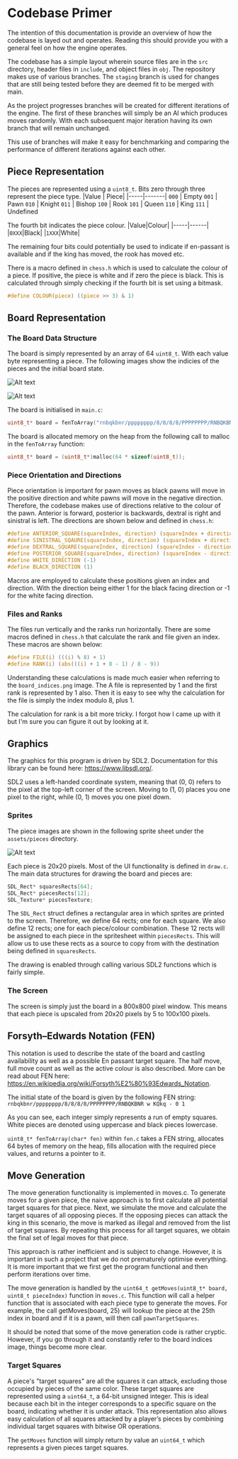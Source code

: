 # Codebase Primer
The intention of this documentation is provide an overview of how the codebase is layed out and operates. Reading this should provide you with a general feel on how the engine operates.

The codebase has a simple layout wherein source files are in the `src` directory, header files in `include`, and object files in `obj`. The repository makes use of various branches. The `staging` branch is used for changes that are still being tested before they are deemed fit to be merged with main. 

As the project progresses branches will be created for different iterations of the engine. The first of these branches will simply be an AI which produces moves randomly. With each subsequent major iteration having its own branch that will remain unchanged. 

This use of branches will make it easy for benchmarking and comparing the performance of different iterations against each other.

## Piece Representation

The pieces are represented using a `uint8_t`. Bits zero through three represent the piece type.
|Value | Piece|
|-----|-------|
`000` | Empty
`001` | Pawn
`010` | Knight
`011` | Bishop
`100` | Rook
`101` | Queen
`110` | King
`111` | Undefined

The fourth bit indicates the piece colour.
|Value|Colour|
|-----|------|
|`0XXX`|Black|
|`1XXX`|White|

The remaining four bits could potentially be used to indicate if en-passant is available and if the king has moved, the rook has moved etc.

There is a macro defined in `chess.h` which is used to calculate the colour of a piece. If positive, the piece is white and if zero the piece is black. This is calculated through simply checking if the fourth bit is set using a bitmask.
```C
#define COLOUR(piece) ((piece >> 3) & 1)
```

## Board Representation
### The Board Data Structure
The board is simply represented by an array of 64 `uint8_t`. With each value byte representing a piece. The following images show the indicies of the pieces and the initial board state.

![Alt text](board_indices.png)

![Alt text](board.png)

The board is initialised in `main.c`:
```C
uint8_t* board = fenToArray("rnbqkbnr/pppppppp/8/8/8/8/PPPPPPPP/RNBQKBNR");
```
The board is allocated memory on the heap from the following call to malloc in the `fenToArray` function:
```C
uint8_t* board = (uint8_t*)malloc(64 * sizeof(uint8_t));
```

### Piece Orientation and Directions
Piece orientation is important for pawn moves as black pawns will move in the positive direction and white pawns will move in the negative direction. Therefore, the codebase makes use of directions relative to the colour of the pawn. Anterior is forward, posterior is backwards, dextral is right and sinistral is left. The directions are shown below and defined in `chess.h`:
```C
#define ANTERIOR_SQUARE(squareIndex, direction) (squareIndex + direction * 8)
#define SINISTRAL_SQAURE(squareIndex, direction) (squareIndex + direction)
#define DEXTRAL_SQUARE(squareIndex, direction) (squareIndex - direction)
#define POSTERIOR_SQUARE(squareIndex, direction) (squareIndex - direction * 8)
#define WHITE_DIRECTION (-1)
#define BLACK_DIRECTION (1)
```

Macros are employed to calculate these positions given an index and direction. With the direction being either 1 for the black facing direction or -1 for the white facing direction.

### Files and Ranks
The files run vertically and the ranks run horizontally. There are some macros defined in `chess.h` that calculate the rank and file given an index. These macros are shown below:
```C
#define FILE(i) (((i) % 8) + 1)
#define RANK(i) (abs(((i) + 1 + 8 - 1) / 8 - 9))
```

Understanding these calculations is made much easier when referring to the `board_indices.png` image. The A file is represented by 1 and the first rank is represented by 1 also. Then it is easy to see why the calculation for the file is simply the index modulo 8, plus 1.

The calculation for rank is a bit more tricky. I forgot how I came up with it but I'm sure you can figure it out by looking at it.

## Graphics
The graphics for this program is driven by SDL2. Documentation for this library can be found here: https://www.libsdl.org/.

SDL2 uses a left-handed coordinate system, meaning that (0, 0) refers to the pixel at the top-left corner of the screen. Moving to (1, 0) places you one pixel to the right, while (0, 1) moves you one pixel down.

### Sprites
The piece images are shown in the following sprite sheet under the `assets/pieces` directory.

![Alt text](../assets/pieces/pieces.png)

Each piece is 20x20 pixels. Most of the UI functionality is defined in `draw.c`. The main data structures for drawing the board and pieces are:
```C
SDL_Rect* squaresRects[64];
SDL_Rect* piecesRects[12];
SDL_Texture* piecesTexture;
```

The `SDL_Rect` struct defines a rectangular area in which sprites are printed to the screen. Therefore, we define 64 rects; one for each square. We also define 12 rects; one for each piece/colour combination. These 12 rects will be assigned to each piece in the spritesheet within `piecesRects`. This will allow us to use these rects as a source to copy from with the destination being defined in `squaresRects`.

The drawing is enabled through calling various SDL2 functions which is fairly simple.

### The Screen
The screen is simply just the board in a 800x800 pixel window. This means that each piece is upscaled from 20x20 pixels by 5 to 100x100 pixels.

## Forsyth–Edwards Notation (FEN)
This notation is used to describe the state of the board and castling availability as well as a possible En passant target square. The half move, full move count as well as the active colour is also described. More can be read about FEN here: https://en.wikipedia.org/wiki/Forsyth%E2%80%93Edwards_Notation.

The initial state of the board is given by the following FEN string:
`rnbqkbnr/pppppppp/8/8/8/8/PPPPPPPP/RNBQKBNR w KQkq - 0 1`

As you can see, each integer simply represents a run of empty squares. White pieces are denoted using uppercase and black pieces lowercase.

`uint8_t* fenToArray(char* fen)` within `fen.c` takes a FEN string, allocates 64 bytes of memory on the heap, fills allocation with the required piece values, and returns a pointer to it. 

## Move Generation
The move generation functionality is implemented in moves.c. To generate moves for a given piece, the naive approach is to first calculate all potential target squares for that piece. Next, we simulate the move and calculate the target squares of all opposing pieces. If the opposing pieces can attack the king in this scenario, the move is marked as illegal and removed from the list of target squares. By repeating this process for all target squares, we obtain the final set of legal moves for that piece.

This approach is rather inefficient and is subject to change. However, it is important in such a project that we do not prematurely optimise everything. It is more important that we first get the program functional and then perform iterations over time.

The move generation is handled by the `uint64_t getMoves(uint8_t* board, uint8_t pieceIndex)` function in `moves.c`. This function will call a helper function that is associated with each piece type to generate the moves. For example, the call getMoves(board, 25) will lookup the piece at the 25th index in board and if it is a pawn, will then call `pawnTargetSquares`. 

It should be noted that some of the move generation code is rather cryptic. However, if you go through it and constantly refer to the board indices image, things become more clear.

### Target Squares 
A piece's "target squares" are all the squares it can attack, excluding those occupied by pieces of the same color. These target squares are represented using a `uint64_t`, a 64-bit unsigned integer. This is ideal because each bit in the integer corresponds to a specific square on the board, indicating whether it is under attack. This representation also allows easy calculation of all squares attacked by a player’s pieces by combining individual target squares with bitwise OR operations. 

The `getMoves` function will simply return by value an `uint64_t` which represents a given pieces target squares. 